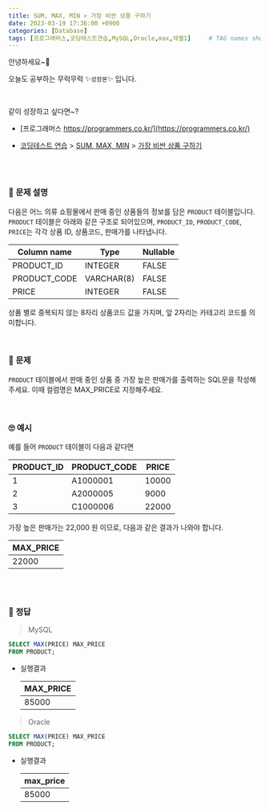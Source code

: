 ```yaml
---
title: SUM, MAX, MIN > 가장 비싼 상품 구하기
date: 2023-03-19 17:36:00 +0900
categories: [Database]
tags: [프로그래머스,코딩테스트연습,MySQL,Oracle,max,레벨1]     # TAG names should always be lowercase
---
```



안녕하세요~👋

오늘도 공부하는 무럭무럭 ✨`성장몬`✨ 입니다. 

<br>



같이 성장하고 싶다면~?

+ [프로그래머스 https://programmers.co.kr/](https://programmers.co.kr/)

+ [코딩테스트 연습](https://school.programmers.co.kr/learn/challenges) > [SUM, MAX, MIN](https://school.programmers.co.kr/learn/courses/30/parts/17043) > [가장 비싼 상품 구하기](https://school.programmers.co.kr/learn/courses/30/lessons/131697)

<br>

<br>

### 📝 **문제 설명**

다음은 어느 의류 쇼핑몰에서 판매 중인 상품들의 정보를 담은 `PRODUCT` 테이블입니다. `PRODUCT` 테이블은 아래와 같은 구조로 되어있으며, `PRODUCT_ID`, `PRODUCT_CODE`, `PRICE`는 각각 상품 ID, 상품코드, 판매가를 나타냅니다.

| Column name  | Type       | Nullable |
| ------------ | ---------- | -------- |
| PRODUCT_ID   | INTEGER    | FALSE    |
| PRODUCT_CODE | VARCHAR(8) | FALSE    |
| PRICE        | INTEGER    | FALSE    |

상품 별로 중복되지 않는 8자리 상품코드 값을 가지며, 앞 2자리는 카테고리 코드를 의미합니다.

<br>

### 🎁 **문제**

`PRODUCT` 테이블에서 판매 중인 상품 중 가장 높은 판매가를 출력하는 SQL문을 작성해주세요. 이때 컬럼명은 MAX_PRICE로 지정해주세요.

<br>

### 🙄 **예시**

예를 들어 `PRODUCT` 테이블이 다음과 같다면

| PRODUCT_ID | PRODUCT_CODE | PRICE |
| ---------- | ------------ | ----- |
| 1          | A1000001     | 10000 |
| 2          | A2000005     | 9000  |
| 3          | C1000006     | 22000 |

가장 높은 판매가는 22,000 원 이므로, 다음과 같은 결과가 나와야 합니다.

| MAX_PRICE |
| --------- |
| 22000     |

<br>

<br>

### 💖 **정답**

>  MySQL

```sql
SELECT MAX(PRICE) MAX_PRICE
FROM PRODUCT;
```

- 실행결과

  | MAX_PRICE |
  | --------- |
  | 85000     |

> Oracle

```sql
SELECT MAX(PRICE) MAX_PRICE
FROM PRODUCT;
```

- 실행결과

  | max_price |
  | --------- |
  | 85000     |